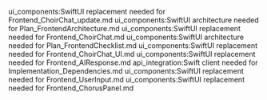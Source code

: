 ui_components:SwiftUI replacement needed for Frontend_ChoirChat_update.md
ui_components:SwiftUI architecture needed for Plan_FrontendArchitecture.md
ui_components:SwiftUI replacement needed for Frontend_ChoirChat.md
ui_components:SwiftUI architecture needed for Plan_FrontendChecklist.md
ui_components:SwiftUI replacement needed for Frontend_ChoirChat_UI.md
ui_components:SwiftUI replacement needed for Frontend_AIResponse.md
api_integration:Swift client needed for Implementation_Dependencies.md
ui_components:SwiftUI replacement needed for Frontend_UserInput.md
ui_components:SwiftUI replacement needed for Frontend_ChorusPanel.md
